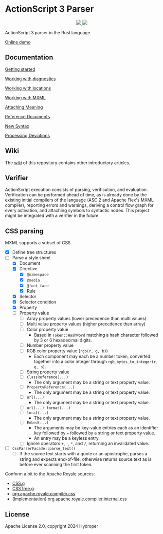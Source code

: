 # ActionScript 3 Parser

<p align="center">
  <a href="https://lib.rs/crates/as3_parser">
    <img src="https://img.shields.io/badge/lib.rs-green">
  </a>
  <a href="https://docs.rs/as3_parser">
    <img src="https://img.shields.io/badge/Rust%20API%20Documentation-gray">
  </a>
</p>

ActionScript 3 parser in the Rust language.

[Online demo](https://hydroper.github.io/as3parser/demo)

## Documentation

[Getting started](docs/getting-started.md)

[Working with diagnostics](docs/diagnostics.md)

[Working with locations](docs/locations.md)

[Working with MXML](docs/working-with-mxml.md)

[Attaching Meaning](docs/attaching-meaning.md)

[Reference Documents](docs/references.md)

[New Syntax](docs/new-syntax.md)

[Processing Deviations](docs/processing-deviations.md)

## Wiki

The [wiki](https://github.com/hydroper/as3parser/wiki) of this repository contains other introductory articles.

## Verifier

ActionScript execution consists of parsing, verification, and evaluation. Verification can be performed ahead of time, as is already done by the existing initial compilers of the language (ASC 2 and Apache Flex's MXML compiler), reporting errors and warnings, deriving a control flow graph for every activation, and attaching symbols to syntactic nodes. This project might be integrated with a verifier in the future.

## CSS parsing

MXML supports a subset of CSS.

- [x] Define tree structures
- [ ] Parse a style sheet
  - [x] Document
  - [x] Directive
    - [x] `@namespace`
    - [x] `@media`
    - [x] `@font-face`
    - [x] Rule
  - [x] Selector
  - [x] Selector condition
  - [x] Property
  - [ ] Property value
    - [ ] Array property values (lower precedence than multi values)
    - [ ] Multi value property values (higher precedence than array)
    - [ ] Color property value
      - Based in `Token::HashWord` matching a hash character followed by 3 or 6 hexadecimal digits.
    - [ ] Number property value
    - [ ] RGB color property value (`rgb(r, g, b)`)
      - Each component may each be a number token, converted together into a color integer through `rgb_bytes_to_integer(r, g, b)`.
    - [ ] String property value
    - [ ] `ClassReference(...)`
      - The only argument may be a string or text property value.
    - [ ] `PropertyReference(...)`
      - The only argument may be a string or text property value.
    - [ ] `url(...)`
      - The only argument may be a string or text property value.
    - [ ] `url(...) format(...)`
    - [ ] `local(...)`
      - The only argument may be a string or text property value.
    - [ ] `Embed(...)`
      - The arguments may be key-value entries each as an identifier key followed by `=` followed by a string or text property value.
      - An entry may be a keyless entry.
    - [ ] Ignore operators `+`, `-`, `*`, and `/`, returning an invalidated value.
- [ ] `CssParserFacade::parse_text()`
  - [ ] If the source text starts with a quote or an apostrophe, parses a string and expects end-of-file; otherwise returns source text as is before ever scanning the first token.

Conform a bit to the Apache Royale sources:

- [CSS.g](https://github.com/apache/royale-compiler/blob/develop/compiler/src/main/antlr3/org/apache/royale/compiler/internal/css/CSS.g)
- [CSSTree.g](https://github.com/apache/royale-compiler/blob/develop/compiler/src/main/antlr3/org/apache/royale/compiler/internal/css/CSSTree.g)
- [org.apache.royale.compiler.css](https://github.com/apache/royale-compiler/tree/fc03f3b4fa9bc93e2492dc3dc7db045656b8fa24/compiler/src/main/java/org/apache/royale/compiler/css)
- (Implementation) [org.apache.royale.compiler.internal.css](https://github.com/apache/royale-compiler/tree/fc03f3b4fa9bc93e2492dc3dc7db045656b8fa24/compiler/src/main/java/org/apache/royale/compiler/internal/css)

## License

Apache License 2.0, copyright 2024 Hydroper
